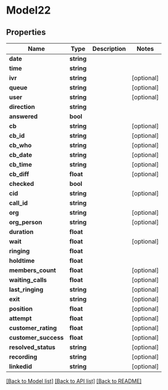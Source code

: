 # Model22

## Properties
Name | Type | Description | Notes
------------ | ------------- | ------------- | -------------
**date** | **string** |  | 
**time** | **string** |  | 
**ivr** | **string** |  | [optional] 
**queue** | **string** |  | [optional] 
**user** | **string** |  | [optional] 
**direction** | **string** |  | 
**answered** | **bool** |  | 
**cb** | **string** |  | [optional] 
**cb_id** | **string** |  | [optional] 
**cb_who** | **string** |  | [optional] 
**cb_date** | **string** |  | [optional] 
**cb_time** | **string** |  | [optional] 
**cb_diff** | **float** |  | [optional] 
**checked** | **bool** |  | 
**cid** | **string** |  | [optional] 
**call_id** | **string** |  | 
**org** | **string** |  | [optional] 
**org_person** | **string** |  | [optional] 
**duration** | **float** |  | 
**wait** | **float** |  | [optional] 
**ringing** | **float** |  | 
**holdtime** | **float** |  | 
**members_count** | **float** |  | [optional] 
**waiting_calls** | **float** |  | [optional] 
**last_ringing** | **string** |  | [optional] 
**exit** | **string** |  | [optional] 
**position** | **float** |  | [optional] 
**attempt** | **float** |  | [optional] 
**customer_rating** | **float** |  | [optional] 
**customer_success** | **float** |  | [optional] 
**resolved_status** | **string** |  | [optional] 
**recording** | **string** |  | [optional] 
**linkedid** | **string** |  | [optional] 

[[Back to Model list]](../../README.md#documentation-for-models) [[Back to API list]](../../README.md#documentation-for-api-endpoints) [[Back to README]](../../README.md)

